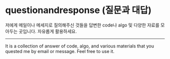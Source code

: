 # questionandresponse (질문과 대답)

저에게 메일이나 메세지로 질의해주신 것들을 답변한 code나 algo 및 다양한 자료를 모아두는 곳입니다. 자유롭게 활용하세요.

-----------------------------

It is a collection of answer of code, algo, and various materials that you quested me by email or message. Feel free to use it.
